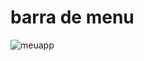 # barra de menu

![meuapp](https://user-images.githubusercontent.com/83183478/176671988-7edd6abd-6f43-4d3c-b978-1890f52e40dc.png)
